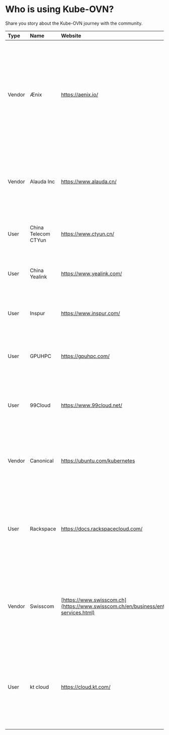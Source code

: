# Who is using Kube-OVN?

Share you story about the Kube-OVN journey with the community.

| Type | Name | Website | Use-Case |
|:-|:-|:-|:-|
| Vendor | Ænix | https://aenix.io/ | Ænix provides consulting services for cloud providers and uses Kube-OVN as main CNI in free PaaS platform [Cozystack](https://cozystack.io) for running virtual machines and Kubernetes-as-a-Service. |
| Vendor | Alauda Inc | https://www.alauda.cn/ | Alauda distributes Kube-OVN as part of the [ACP](https://www.alauda.cn/product/acpflag.html) to provide enterprise level cloud native network. |
| User | China Telecom CTYun | https://www.ctyun.cn/ | CTYun uses Kube-OVN as the cloud native SDN component in [Edge Cloud X](https://www.ctyun.cn/products/ecx). |
| User | China Yealink | https://www.yealink.com/ | Yealink uses Kube-OVN as the cloud native SDN component in Private Cloud. |
| User | Inspur | https://www.inspur.com/ | Inspur uses Kube-OVN as the cloud native SDN component in Private Cloud. |
| User | GPUHPC | https://gpuhpc.com/ | GPUHPC uses Kube-OVN as the cloud native SDN component in Edge Cloud. |
| User | 99Cloud | https://www.99cloud.net/ | 99Cloud uses Kube-OVN to provider cloud native network for VM, Kata, VNF in Hybird Cloud. |
| Vendor | Canonical | https://ubuntu.com/kubernetes | Canonical uses Kube-OVN inside of its Chramed Kube-OVN operator and is distributed on Charmed Kubernetes. |
| User | Rackspace | https://docs.rackspacecloud.com/ | Rackspace uses Kube-OVN inside of its OpenStack solutions offering hybrid cloud capabilities in both public and private cloud environments. |
| Vendor | Swisscom | [https://www.swisscom.ch](https://www.swisscom.ch/en/business/enterprise/offer/cloud/cloudnative/container-services.html) | Swisscom uses Kube-OVN as the cloud native SDN component in combination with KubeVirt for the kubernetes-as-a-service offering. |
| User	| kt cloud | https://cloud.kt.com/ | kt cloud uses Kube-OVN within its next-generation standard cloud architecture, spanning both public and private cloud environments. |
